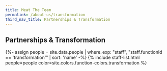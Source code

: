 ```yaml
---
title: Meat The Team
permalink: /about-us/transformation
third_nav_title: Partnerships & Transformation
---
```


## **Partnerships & Transformation**

{%- assign people = site.data.people | where_exp: "staff", "staff.functionId == 'transformation'" | sort: 'name' -%}
{% include staff-list.html people=people color=site.colors.function-colors.transformation  %}
